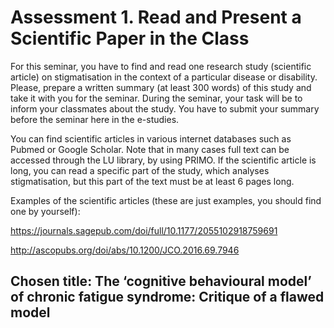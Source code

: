 # Assessment 1. Read and Present a Scientific Paper in the Class 

For this seminar, you have to find and read one research study (scientific article) on stigmatisation in the context of a particular disease or disability.  Please, prepare a written summary (at least 300 words) of this study and take it with you for the seminar. During the seminar, your task will be to inform your classmates about the study.  You have to submit your summary before the seminar here in the e-studies.

You can find scientific articles in various internet databases such as Pubmed or Google Scholar. Note that in many cases full text can be accessed through the LU library, by using PRIMO. If the scientific article is long, you can read a specific part of the study, which analyses stigmatisation, but this part of the text must be at least 6 pages long.

Examples of the scientific articles (these are just examples, you should find one by yourself):

https://journals.sagepub.com/doi/full/10.1177/2055102918759691

http://ascopubs.org/doi/abs/10.1200/JCO.2016.69.7946

## Chosen title: The ‘cognitive behavioural model’ of chronic fatigue syndrome: Critique of a flawed model

